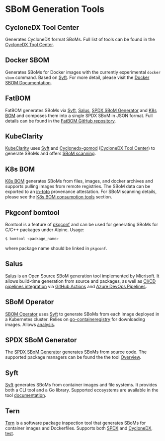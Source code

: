 
# SBoM Generation Tools

## CycloneDX Tool Center

Generates CycloneDX format SBoMs. Full list of tools can be found in the [CycloneDX Tool Center](https://cyclonedx.org/tool-center/).

## Docker SBOM

Generates SBoMs for Docker images with the currently experimental `docker sbom` command. Based on [Syft](#syft). For more detail, please visit the [Docker SBOM Documentation](https://docs.docker.com/engine/sbom/).

## FatBOM

FatBOM generates SBoMs via [Syft](#syft), [Salus](#salus), [SPDX SBoM Generator](#spdx-sbom-generator) and [K8s BOM](#k8s-bom) and composes them into a single SPDX SBoM in JSON format. Full details can be found in the [FatBOM GitHub repository](https://github.com/sbs2001/fatbom).

## KubeClarity

[KubeClarity](https://github.com/openclarity/kubeclarity) uses [Syft](#syft) and [Cyclonedx-gomod](https://github.com/CycloneDX/cyclonedx-gomod) ([CycloneDX Tool Center](#cyclonedx-tool-center)) to generate SBoMs and offers [SBoM scanning](consumption_tools.md#kubeclarity).

## K8s BOM

[K8s BOM](https://github.com/kubernetes-sigs/bom) generates SBoMs from files, images, and docker archives and supports pulling images from remote registries. The SBоM data can be exported to an [in-toto](https://in-toto.io) provenance attestation. For SBoM scanning details, please see the [K8s BOM consumption tools](consumption_tools.md#k8s-bom) section.

## Pkgconf bomtool

Bomtool is a feature of [pkgconf](http://pkgconf.org) and can be used for generating SBoMs for C/C++ packages under Alpine. Usage:
```bash
$ bomtool <package_name>
```
where package name should be linked in `pkgconf`.

## Salus

[Salus](https://github.com/microsoft/sbom-tool) is an Open Source SBoM generation tool implemented by Micrisoft. It allows build-time generation from source and packages, as well as [CI/CD pipelines integration](https://github.com/microsoft/sbom-tool#integrating-sbom-tool-to-your-cicd-pipelines) via [GitHub Actions](https://github.com/microsoft/sbom-tool/blob/main/docs/setting-up-github-actions.md) and [Azure DevOps Pipelines](https://github.com/microsoft/sbom-tool/blob/main/docs/setting-up-ado-pipelines.md).

## SBoM Operator 

[SBOM Operator](https://github.com/ckotzbauer/sbom-operator) uses [Syft](#syft) to generate SBoMs from each image deployed in a Kubernetes cluster. Relies on [go-containeregistry](https://github.com/google/go-containerregistry) for downloading images. Allows [analysis](consumption_tools.md#sbom-operator).

## SPDX SBoM Generator

The [SPDX SBoM Generator](https://github.com/opensbom-generator/spdx-sbom-generator) generates SBoMs from source code. The supported package managers can be found the the tool [Overview](https://github.com/opensbom-generator/spdx-sbom-generator#overview).

## Syft

[Syft](https://github.com/anchore/syft) generates SBoMs from container images and file systems. It provides both a CLI tool and a Go library. Supported ecosystems are available in the tool [documentation](https://github.com/anchore/syft#supported-ecosystems).

## Tern

[Tern](https://github.com/tern-tools/tern) is a software package inspection tool that generates SBoMs for container images and Dockerfiles. Supports both [SPDX](../specs/spdx.md) and [CycloneDX](../specs/cyclonedx.md), [test](../specs/swid.md).